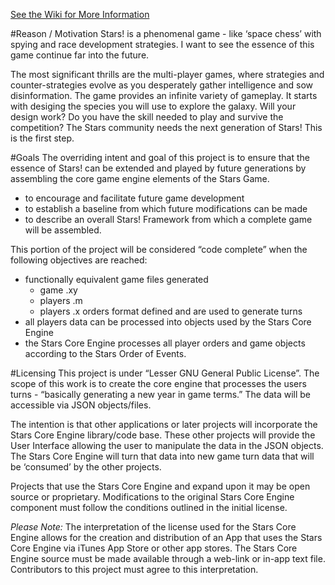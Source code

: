 
[See the Wiki for More Information](https://github.com/jurlaub/StarsCoreEngine/wiki)

#Reason / Motivation
Stars! is a phenomenal game - like ‘space chess’ with spying and race development strategies. I want to see the essence of this game continue far into the future. 

The most significant thrills are the multi-player games, where strategies and counter-strategies evolve as you desperately gather intelligence and sow disinformation. The game provides an infinite variety of gameplay. It starts with desiging the species you will use to explore the galaxy. Will your design work? Do you have the skill needed to play and survive the competition? The Stars community needs the next generation of Stars! This is the first step. 



#Goals 
The overriding intent and goal of this project is to ensure that the essence of Stars! can be extended and played by future generations by assembling the core game engine elements of the Stars Game.

* to encourage and facilitate future game development 
* to establish a baseline from which future modifications can be made
* to describe an overall Stars! Framework from which a complete game will be assembled.

This portion of the project will be considered “code complete” when the following objectives are reached:
* functionally equivalent game files generated 
  * game .xy
  * players .m 
  * players .x orders format defined and are used to generate turns
* all players data can be processed into objects used by the Stars Core Engine
* the Stars Core Engine processes all player orders and game objects according to the Stars Order of Events. 



#Licensing 
This project is under “Lesser GNU General Public License”. 
The scope of this work is to create the core engine that processes the users turns - “basically generating a new year in game terms.” The data will be accessible via JSON objects/files. 

The intention is that other applications or later projects will incorporate the Stars Core Engine library/code base. These other projects will provide the User Interface allowing the user to manipulate the data in the JSON objects. The Stars Core Engine will turn that data into new game turn data that will be ‘consumed’ by the other projects.

Projects that use the Stars Core Engine and expand upon it may be open source or proprietary. Modifications to the original Stars Core Engine component must follow the conditions outlined in the initial license.

*Please Note:* The interpretation of the license used for the Stars Core Engine allows for the creation and distribution of an App that uses the Stars Core Engine via iTunes App Store or other app stores. The Stars Core Engine source must be made available through a web-link or in-app text file. Contributors to this project must agree to this interpretation.


